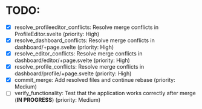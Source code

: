 # TODO:

- [x] resolve_profileeditor_conflicts: Resolve merge conflicts in ProfileEditor.svelte (priority: High)
- [x] resolve_dashboard_conflicts: Resolve merge conflicts in dashboard/+page.svelte (priority: High)
- [x] resolve_editor_conflicts: Resolve merge conflicts in dashboard/editor/+page.svelte (priority: High)
- [x] resolve_profile_conflicts: Resolve merge conflicts in dashboard/profile/+page.svelte (priority: High)
- [x] commit_merge: Add resolved files and continue rebase (priority: Medium)
- [ ] verify_functionality: Test that the application works correctly after merge (**IN PROGRESS**) (priority: Medium)
